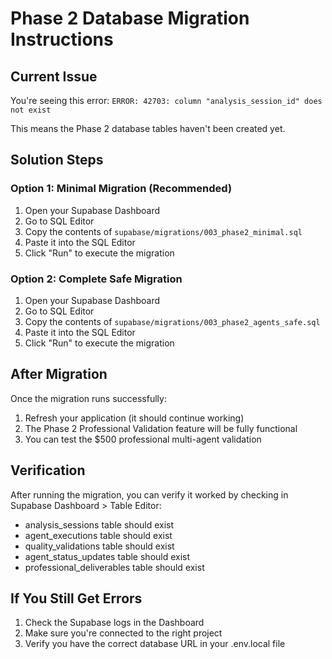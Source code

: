 # Phase 2 Database Migration Instructions

## Current Issue
You're seeing this error: `ERROR: 42703: column "analysis_session_id" does not exist`

This means the Phase 2 database tables haven't been created yet.

## Solution Steps

### Option 1: Minimal Migration (Recommended)
1. Open your Supabase Dashboard
2. Go to SQL Editor
3. Copy the contents of `supabase/migrations/003_phase2_minimal.sql`
4. Paste it into the SQL Editor
5. Click "Run" to execute the migration

### Option 2: Complete Safe Migration
1. Open your Supabase Dashboard  
2. Go to SQL Editor
3. Copy the contents of `supabase/migrations/003_phase2_agents_safe.sql`
4. Paste it into the SQL Editor
5. Click "Run" to execute the migration

## After Migration
Once the migration runs successfully:
1. Refresh your application (it should continue working)
2. The Phase 2 Professional Validation feature will be fully functional
3. You can test the $500 professional multi-agent validation

## Verification
After running the migration, you can verify it worked by checking in Supabase Dashboard > Table Editor:
- analysis_sessions table should exist
- agent_executions table should exist
- quality_validations table should exist
- agent_status_updates table should exist
- professional_deliverables table should exist

## If You Still Get Errors
1. Check the Supabase logs in the Dashboard
2. Make sure you're connected to the right project
3. Verify you have the correct database URL in your .env.local file